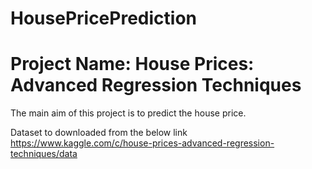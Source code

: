 # HousePricePrediction


# Project Name: House Prices: Advanced Regression Techniques
The main aim of this project is to predict the house price. 

Dataset to downloaded from the below link
https://www.kaggle.com/c/house-prices-advanced-regression-techniques/data
